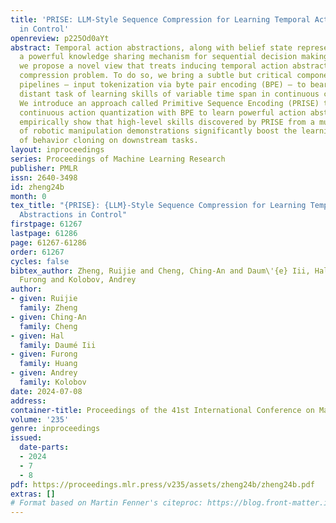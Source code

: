 ```yaml
---
title: 'PRISE: LLM-Style Sequence Compression for Learning Temporal Action Abstractions
  in Control'
openreview: p225Od0aYt
abstract: Temporal action abstractions, along with belief state representations, are
  a powerful knowledge sharing mechanism for sequential decision making. In this work,
  we propose a novel view that treats inducing temporal action abstractions as a sequence
  compression problem. To do so, we bring a subtle but critical component of LLM training
  pipelines – input tokenization via byte pair encoding (BPE) – to bear on the seemingly
  distant task of learning skills of variable time span in continuous control domains.
  We introduce an approach called Primitive Sequence Encoding (PRISE) that combines
  continuous action quantization with BPE to learn powerful action abstractions. We
  empirically show that high-level skills discovered by PRISE from a multitask set
  of robotic manipulation demonstrations significantly boost the learning performance
  of behavior cloning on downstream tasks.
layout: inproceedings
series: Proceedings of Machine Learning Research
publisher: PMLR
issn: 2640-3498
id: zheng24b
month: 0
tex_title: "{PRISE}: {LLM}-Style Sequence Compression for Learning Temporal Action
  Abstractions in Control"
firstpage: 61267
lastpage: 61286
page: 61267-61286
order: 61267
cycles: false
bibtex_author: Zheng, Ruijie and Cheng, Ching-An and Daum\'{e} Iii, Hal and Huang,
  Furong and Kolobov, Andrey
author:
- given: Ruijie
  family: Zheng
- given: Ching-An
  family: Cheng
- given: Hal
  family: Daumé Iii
- given: Furong
  family: Huang
- given: Andrey
  family: Kolobov
date: 2024-07-08
address:
container-title: Proceedings of the 41st International Conference on Machine Learning
volume: '235'
genre: inproceedings
issued:
  date-parts:
  - 2024
  - 7
  - 8
pdf: https://proceedings.mlr.press/v235/assets/zheng24b/zheng24b.pdf
extras: []
# Format based on Martin Fenner's citeproc: https://blog.front-matter.io/posts/citeproc-yaml-for-bibliographies/
---
```

